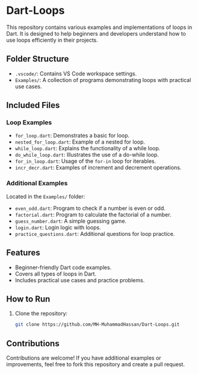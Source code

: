 # Dart-Loops

This repository contains various examples and implementations of loops in Dart. It is designed to help beginners and developers understand how to use loops efficiently in their projects.

## Folder Structure
- `.vscode/`: Contains VS Code workspace settings.
- `Examples/`: A collection of programs demonstrating loops with practical use cases.

## Included Files
### Loop Examples
- `for_loop.dart`: Demonstrates a basic for loop.
- `nested_for_loop.dart`: Example of a nested for loop.
- `while_loop.dart`: Explains the functionality of a while loop.
- `do_while_loop.dart`: Illustrates the use of a do-while loop.
- `for_in_loop.dart`: Usage of the `for-in` loop for iterables.
- `incr_decr.dart`: Examples of increment and decrement operations.

### Additional Examples
Located in the `Examples/` folder:
- `even_odd.dart`: Program to check if a number is even or odd.
- `factorial.dart`: Program to calculate the factorial of a number.
- `guess_number.dart`: A simple guessing game.
- `login.dart`: Login logic with loops.
- `practice_questions.dart`: Additional questions for loop practice.

## Features
- Beginner-friendly Dart code examples.
- Covers all types of loops in Dart.
- Includes practical use cases and practice problems.

## How to Run
1. Clone the repository:
   ```bash
   git clone https://github.com/MH-MuhammadHassan/Dart-Loops.git

## Contributions

Contributions are welcome! If you have additional examples or improvements, feel free to fork this repository and create a pull request.
